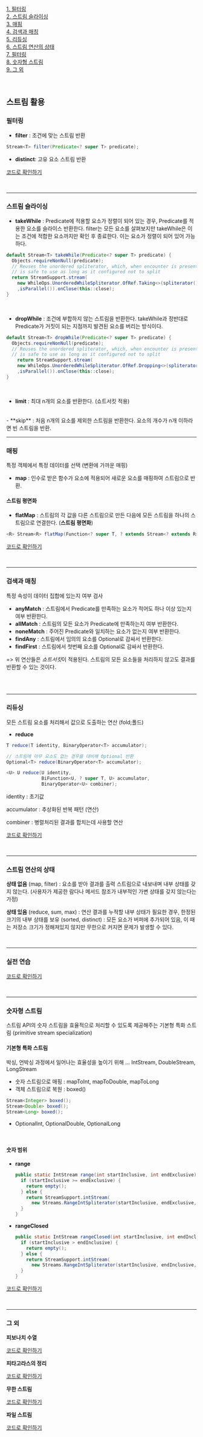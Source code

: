 [1. 필터링](#필터링) <br>
[2. 스트림 슬라이싱](#스트림-슬라이싱) <br>
[3. 매핑](#매핑) <br>
[4. 검색과 매칭](#검색과-매칭) <br>
[5. 리듀싱](#리듀싱) <br>
[6. 스트림 연산의 상태](#스트림-연산의-상태) <br>
[7. 필터링](#실전-연습) <br>
[8. 숫자형 스트림](#숫자형-스트림) <br>
[9. 그 외](#그-외) <br>

<br>


## 스트림 활용 

### 필터링

- **filter** : 조건에 맞는 스트림 반환

```java
Stream<T> filter(Predicate<? super T> predicate);
```

- **distinct**: 고유 요소 스트림 반환

[코드로 확인하기](Filtering.java)

<br>

---

### 스트림 슬라이싱

- **takeWhile** : Predicate에 적용할 요소가 정렬이 되어 있는 경우, Predicate를 적용한 요소를 슬라이스 반환한다. filter는 모든 요소를 살펴보지만 takeWhile은 이는 조건에 적합한 요소까지만 확인 후 종료한다. 이는 요소가 정렬이 되어 있어 가능하다.

```java
default Stream<T> takeWhile(Predicate<? super T> predicate) {
  Objects.requireNonNull(predicate);
  // Reuses the unordered spliterator, which, when encounter is present,
  // is safe to use as long as it configured not to split
  return StreamSupport.stream(
    new WhileOps.UnorderedWhileSpliterator.OfRef.Taking<>(spliterator(), true, predicate)
    ,isParallel()).onClose(this::close);    
}
```
<br>

- **dropWhile** : 조건에 부합하지 않는 스트림을 반환한다. takeWhile과 정반대로 Predicate가 거짓이 되는 지점까지 발견된 요소를 버리는 방식이다.

```java
default Stream<T> dropWhile(Predicate<? super T> predicate) {
  Objects.requireNonNull(predicate);
  // Reuses the unordered spliterator, which, when encounter is present,
  // is safe to use as long as it configured not to split
	return StreamSupport.stream(
    new WhileOps.UnorderedWhileSpliterator.OfRef.Dropping<>(spliterator(), true, predicate)
    ,isParallel()).onClose(this::close);   
}
```
<br>

- **limit** : 최대 n개의 요소를 반환한다. (쇼트서킷 적용)
<br>
- **skip** : 처음 n개의 요소를 제외한 스트림을 반환한다. 요소의 개수가 n개 이하라면 빈 스트림을 반환.

<br>

---

### 매핑

특정 객체에서 특정 데이터를 선택 (변환에 가까운 매핑)

- **map** : 인수로 받은 함수가 요소에 적용되어 새로운 요소를 매핑하여 스트림으로 반환.

#### 스트림 평면화

- **flatMap** : 스트림의 각 값을 다른 스트림으로 만든 다음에 모든 스트림을 하나의 스트림으로 연결한다. (**스트림 평면화**) 

```java
<R> Stream<R> flatMap(Function<? super T, ? extends Stream<? extends R>> mapper);
```

[코드로 확인하기](Mapping.java)

<br>

---

### 검색과 매칭

특정 속성이 데이터 집합에 있는지 여부 검사

- **anyMatch** : 스트림에서 Predicate를 만족하는 요소가 적어도 하나 이상 있는지 여부 반환한다.
- **allMatch** : 스트림의 모든 요소가 Predicate에 만족하는지 여부 반환한다.
- **noneMatch** : 주어진 Predicate와 일치하는 요소가 없는지 여부 반환한다.
- **findAny** : 스트림에서 임의의 요소를 Optional로 감싸서 반환한다.
- **findFirst** : 스트림에서 첫번째 요소를 Optional로 감싸서 반환한다.

=> 위 연산들은 *쇼트서킷*이 적용된다. 스트림의 모든 요소들을 처리하지 않고도 결과를 반환할 수 있는 것이다. 

<br>

[^Optional<T>]: 값의 존재나 부재 여부를 표현하는 컨테이너 클래스 (chapter10 참고)

<br>

---

### 리듀싱

모든 스트림 요소를 처리해서 값으로 도출하는 연산 (fold;폴드)

- **reduce**

```java
T reduce(T identity, BinaryOperator<T> accumulator);

// 스트림에 아무 요소도 없는 경우를 대비해 Optional 반환
Optional<T> reduce(BinaryOperator<T> accumulator);

<U> U reduce(U identity,
             BiFunction<U, ? super T, U> accumulator,
             BinaryOperator<U> combiner);
```

identity : 초기값

accumulator : 추상화된 반복 패턴 (연산)

combiner : 병렬처리된 결과를 합치는데 사용할 연산

[코드로 확인하기](Reducing.java)

<br>

---

### 스트림 연산의 상태

**상태 없음**
(map, filter) : 요소를 받아 결과를 출력 스트림으로 내보내며 내부 상태를 갖지 않는다. (사용자가 제공한 람다나 메서드 참조가 내부적인 가변 상태를 갖지 않는다는 가정)

**상태 있음** 
(reduce, sum, max) : 연산 결과를 누적할 내부 상태가 필요한 경우, 한정된 크기의 내부 상태를 보유
(sorted, distinct) : 모든 요소가 버퍼에 추가되어 있음, 이 때는 저장소 크기가 정해져있지 않지만 무한으로 커지면 문제가 발생할 수 있다.

<br>

---

### 실전 연습
[코드로 확인하기](ActualPractice.java)

<br>

---

### 숫자형 스트림

스트림 API의 숫자 스트림을 효율적으로 처리할 수 있도록 제공해주는 기본형 특화 스트림 (primitive stream specialization)

#### 기본형 특화 스트림

박싱, 언박싱 과정에서 일어나는 효율성을 높이기 위해 ... IntStream, DoubleStream, LongStream

- 숫자 스트림으로 매핑 : mapToInt, mapToDouble, mapToLong
- 객체 스트림으로 복원 : boxed()

```java
Stream<Integer> boxed();
Stream<Double> boxed();
Stream<Long> boxed();
```

- OptionalInt, OptionalDouble, OptionalLong

<br>


#### 숫자 범위

- **range**

  ```java
  public static IntStream range(int startInclusive, int endExclusive) {
    if (startInclusive >= endExclusive) {
      return empty();
    } else {
      return StreamSupport.intStream(
        new Streams.RangeIntSpliterator(startInclusive, endExclusive, false), false);
    }
  }
  ```

  

- **rangeClosed**

  ```java
  public static IntStream rangeClosed(int startInclusive, int endInclusive) {
    if (startInclusive > endInclusive) {
      return empty();
    } else {
      return StreamSupport.intStream(
        new Streams.RangeIntSpliterator(startInclusive, endInclusive, true), false);
    }
  }
  ```

[코드로 확인하기](NumberRange.java)

<br>

---

### 그 외


**피보나치 수열**

[코드로 확인하기](Fibonacci.java)


**피타고라스의 정리**

[코드로 확인하기](Pythagoras.java)


**무한 스트림**

[코드로 확인하기](InfiniteStream.java)


**파일 스트림** 

[코드로 확인하기](FileStream.java)

